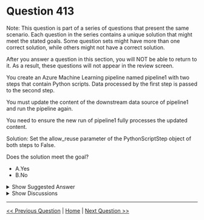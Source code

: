 # Question 413

Note: This question is part of a series of questions that present the same scenario. Each question in the series contains a unique solution that might meet the stated goals. Some question sets might have more than one correct solution, while others might not have a correct solution.

After you answer a question in this section, you will NOT be able to return to it. As a result, these questions will not appear in the review screen.

You create an Azure Machine Learning pipeline named pipeline1 with two steps that contain Python scripts. Data processed by the first step is passed to the second step.

You must update the content of the downstream data source of pipeline1 and run the pipeline again.

You need to ensure the new run of pipeline1 fully processes the updated content.

Solution: Set the allow_reuse parameter of the PythonScriptStep object of both steps to False.

Does the solution meet the goal?

* A.Yes
* B.No

<details>
  <summary>Show Suggested Answer</summary>

  <strong>A</strong><br>

</details>

<details>
  <summary>Show Discussions</summary>

<blockquote><p><strong>PI_Team</strong> <code>(Sun 25 Feb 2024 11:53)</code> - <em>Upvotes: 2</em></p><p>Yes, the solution meets the goal. Setting the allow_reuse parameter of the PythonScriptStep object of both steps to False will ensure that the new run of pipeline1 fully processes the updated content. When the allow_reuse parameter is set to False, the step will always be re-run, even if its inputs and parameters have not changed. This means that when you update the content of the downstream data source of pipeline1 and run the pipeline again, both steps will be re-run and the updated content will be fully processed. 

SaM</p></blockquote>
<blockquote><p><strong>BR_CS</strong> <code>(Wed 21 Feb 2024 13:42)</code> - <em>Upvotes: 1</em></p><p>Actually I don&#x27;t get the question as they talk about changing data downstream of pipeline1 in which case there is no reason at all to run the pipeline again. But still, If ensuring that the pipeline runs is the aim, &quot;yes&quot; is the correct answer.</p></blockquote>
<blockquote><p><strong>snegnik</strong> <code>(Mon 04 Dec 2023 12:57)</code> - <em>Upvotes: 1</em></p><p>ChatGPT-3.5

The correct solution in this case would be to set the allow_reuse parameter of the PythonScriptStep object of both steps to False.

Setting allow_reuse to False ensures that the outputs of the previous run of each step are not reused in subsequent runs. This is important because, in this scenario, the content of the downstream data source has been updated. If allow_reuse is set to True, the pipeline run would reuse the outputs of the previous run, which means it would not fully process the updated content.

By setting allow_reuse to False, the pipeline ensures that each step is re-executed, starting from the updated data source. This guarantees that the new run of pipeline1 fully processes the updated content and incorporates the changes made to the downstream data source.</p></blockquote>
<blockquote><p><strong>snegnik</strong> <code>(Mon 04 Dec 2023 13:05)</code> - <em>Upvotes: 4</em></p><p>But I think it is not true. the regenerate_outputs solution focuses on the overall pipeline run and regenerating all outputs, while the allow_reuse solution focuses on individual steps and ensuring their outputs are not reused. In the context of updating the downstream data source and running the pipeline again to fully process the updated content, setting regenerate_outputs to True at the pipeline run submission level would be the appropriate solution. Thuse, the answer is NO.</p></blockquote>
<blockquote><p><strong>deyoz</strong> <code>(Fri 06 Sep 2024 01:51)</code> - <em>Upvotes: 1</em></p><p>Actually the job of both the parameters are same but are used in different object. allow_reuse is used in PythonScriptStep and regenerate_output is used in Pipeline.submit</p></blockquote>
<blockquote><p><strong>karu_m</strong> <code>(Thu 16 Nov 2023 09:18)</code> - <em>Upvotes: 4</em></p><p>Should be yes</p></blockquote>
<blockquote><p><strong>sap_dg</strong> <code>(Fri 29 Sep 2023 03:07)</code> - <em>Upvotes: 2</em></p><p>It should be Yes</p></blockquote>
<blockquote><p><strong>esimsek</strong> <code>(Wed 27 Sep 2023 10:59)</code> - <em>Upvotes: 1</em></p><p>Should not it be yes?</p></blockquote>

</details>

---

[<< Previous Question](question_412.md) | [Home](/index.md) | [Next Question >>](question_414.md)
